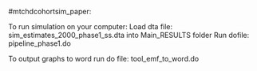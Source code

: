 #mtchdcohortsim_paper:

To run simulation on your computer:
Load dta file: sim_estimates_2000_phase1_ss.dta into Main_RESULTS folder
Run dofile: pipeline_phase1.do

To output graphs to word run do file: tool_emf_to_word.do

